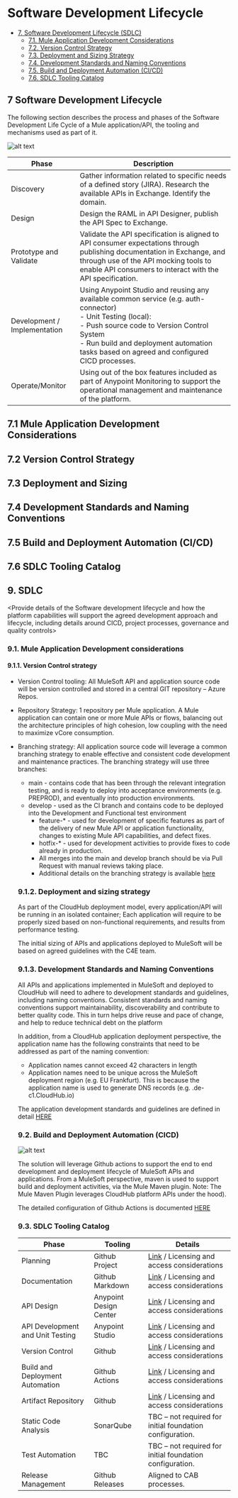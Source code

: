 # Software Development Lifecycle

- [7. Software Development Lifecycle (SDLC)](#7-software-development-lifecycle.md)
    - [7.1. Mule Application Development Considerations](#71-mule-application-development-considerations)
    - [7.2. Version Control Strategy](#72-version-control-strategy)
    - [7.3. Deployment and Sizing Strategy](#73-deployment-and-sizing-strategy)
    - [7.4. Development Standards and Naming Conventions](#74development-standards-and-naming-conventions)
    - [7.5. Build and Deployment Automation (CI/CD)](#75-build-and-deployment-automation-cicd)
    - [7.6. SDLC Tooling Catalog](#76-sdlc-tooling-catalog)

## 7 Software Development Lifecycle

The following section describes the process and phases of the Software Development Life Cycle of a Mule application/API, the tooling and mechanisms used as part of it.

![alt text](./anypoint-platform-architecture/lifecycle.png)

| Phase | Description |
| --- | --- |
| Discovery | Gather information related to specific needs of a defined story (JIRA). Research the available APIs in Exchange. Identify the domain. |
| Design | Design the RAML in API Designer, publish the API Spec to Exchange. |
| Prototype and Validate | Validate the API specification is aligned to API consumer expectations through publishing documentation in Exchange, and through use of the API mocking tools to enable API consumers to interact with the API specification. |
| Development / Implementation | Using Anypoint Studio and reusing any available common service (e.g. auth-connector) <br> - Unit Testing (local): <br> - Push source code to Version Control System <br> - Run build and deployment automation tasks based on agreed and configured CICD processes. |
| Operate/Monitor | Using out of the box features included as part of Anypoint Monitoring to support the operational management and maintenance of the platform. |

## 7.1 Mule Application Development Considerations

## 7.2 Version Control Strategy

## 7.3 Deployment and Sizing

## 7.4 Development Standards and Naming Conventions

## 7.5 Build and Deployment Automation (CI/CD)

## 7.6 SDLC Tooling Catalog


## 9. SDLC
<Provide details of the Software development lifecycle and how the platform capabilities will support the agreed development approach and lifecycle, including details around CICD, project processes, governance and quality controls>



### 9.1. Mule Application Development considerations
#### 9.1.1. Version Control strategy
- Version Control tooling: All MuleSoft API and application source code will be version controlled and stored in a central GIT repository – Azure Repos. 
- Repository Strategy: 1 repository per Mule application. A Mule application can contain one or more Mule APIs or flows, balancing out the architecture principles of high cohesion, low coupling with the need to maximize vCore consumption. 
- Branching strategy: All application source code will leverage a common branching strategy to enable effective and consistent code development and maintenance practices. The branching strategy will use three branches: 
    - main - contains code that has been through the relevant integration testing, and is ready to deploy into acceptance environments (e.g. PREPROD), and eventually into production environments.
    - develop - used as the CI branch and contains code to be deployed into the Development and Functional test environment
        - feature-* - used for development of specific features as part of the delivery of new Mule API or application functionality, changes to existing Mule API capabilities, and defect fixes. 
        - hotfix-* - used for development activities to provide fixes to code already in production. 
        - All merges into the main and develop branch should be via Pull Request with manual reviews taking place.
        - Additional details on the branching strategy is available [here](link)

    ### 9.1.2. Deployment and sizing strategy
    As part of the CloudHub deployment model, every application/API will be running in an isolated container; Each application will require to be properly sized based on non-functional requirements, and results from performance testing. 

    The initial sizing of APIs and applications deployed to MuleSoft will be based on agreed guidelines with the C4E team. 

    ### 9.1.3. Development Standards and Naming Conventions
    All APIs and applications implemented in MuleSoft and deployed to CloudHub will need to adhere to development standards and guidelines, including naming conventions. Consistent standards and naming conventions support maintainability, discoverability and contribute to better quality code. This in turn helps drive reuse and pace of change, and help to reduce technical debt on the platform

    In addition, from a CloudHub application deployment perspective, the application name has the following constraints that need to be addressed as part of the naming convention: 
    - Application names cannot exceed 42 characters in length
    - Application names need to be unique across the MuleSoft deployment region (e.g. EU Frankfurt). This is because the application name is used to generate DNS records (e.g. <app-name>.de-c1.CloudHub.io)  

    The application development standards and guidelines are defined in detail [HERE](link)

    ### 9.2.	Build and Deployment Automation (CICD)

    ![alt text](./anypoint-platform-architecture/ci_cd.png)

    The solution will leverage Github actions to support the end to end development and deployment lifecycle of MuleSoft APIs and applications.  From a MuleSoft perspective, maven is used to support build and deployment activities, via the Mule Maven plugin. Note: The Mule Maven Plugin leverages CloudHub platform APIs under the hood). 

    The detailed configuration of Github Actions is documented [HERE](link)

    ### 9.3. SDLC Tooling Catalog

    | Phase | Tooling | Details |
    | --- | --- | --- |
    | Planning | Github Project | [Link](url) / Licensing and access considerations |
    | Documentation | Github Markdown | [Link](url) / Licensing and access considerations |
    | API Design | Anypoint Design Center | [Link](url) / Licensing and access considerations |
    | API Development and Unit Testing | Anypoint Studio | [Link](url) / Licensing and access considerations |
    | Version Control | Github | [Link](url) / Licensing and access considerations |
    | Build and Deployment Automation | Github Actions | [Link](url) / Licensing and access considerations |
    | Artifact Repository | Github | [Link](url) / Licensing and access considerations |
    | Static Code Analysis | SonarQube | TBC – not required for initial foundation configuration. |
    | Test Automation | TBC | TBC – not required for initial foundation configuration. |
    | Release Management | Github Releases | Aligned to CAB processes. |